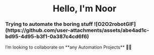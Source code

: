 <h1 align="center">Hello, I'm Noor</h1>
<h3>Trying to automate the boring stuff ![O2O2robotGIF](https://github.com/user-attachments/assets/abe4ad1c-bd95-4d95-b3f1-0a387c4cd6f6)
</h3>
I’m looking to collaborate on **any Automation Projects** 👷‍♂️

</p>
